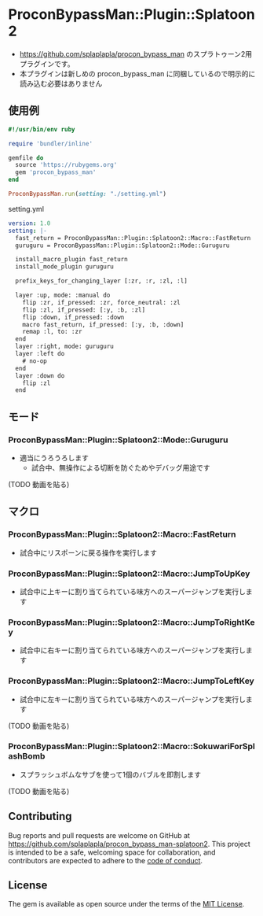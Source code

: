 # ProconBypassMan::Plugin::Splatoon2

* https://github.com/splaplapla/procon_bypass_man のスプラトゥーン2用プラグインです。
* 本プラグインは新しめの procon_bypass_man に同梱しているので明示的に読み込む必要はありません

## 使用例

```ruby
#!/usr/bin/env ruby

require 'bundler/inline'

gemfile do
  source 'https://rubygems.org'
  gem 'procon_bypass_man'
end

ProconBypassMan.run(setting: "./setting.yml")
```

setting.yml

```yaml
version: 1.0
setting: |-
  fast_return = ProconBypassMan::Plugin::Splatoon2::Macro::FastReturn
  guruguru = ProconBypassMan::Plugin::Splatoon2::Mode::Guruguru

  install_macro_plugin fast_return
  install_mode_plugin guruguru

  prefix_keys_for_changing_layer [:zr, :r, :zl, :l]

  layer :up, mode: :manual do
    flip :zr, if_pressed: :zr, force_neutral: :zl
    flip :zl, if_pressed: [:y, :b, :zl]
    flip :down, if_pressed: :down
    macro fast_return, if_pressed: [:y, :b, :down]
    remap :l, to: :zr
  end
  layer :right, mode: guruguru
  layer :left do
    # no-op
  end
  layer :down do
    flip :zl
  end
```

## モード
### ProconBypassMan::Plugin::Splatoon2::Mode::Guruguru
* 適当にうろうろします
  * 試合中、無操作による切断を防ぐためやデバッグ用途です

(TODO 動画を貼る)

## マクロ
### ProconBypassMan::Plugin::Splatoon2::Macro::FastReturn
* 試合中にリスポーンに戻る操作を実行します

### ProconBypassMan::Plugin::Splatoon2::Macro::JumpToUpKey
* 試合中に上キーに割り当てられている味方へのスーパージャンプを実行します

### ProconBypassMan::Plugin::Splatoon2::Macro::JumpToRightKey
* 試合中に右キーに割り当てられている味方へのスーパージャンプを実行します

### ProconBypassMan::Plugin::Splatoon2::Macro::JumpToLeftKey
* 試合中に左キーに割り当てられている味方へのスーパージャンプを実行します

(TODO 動画を貼る)

### ProconBypassMan::Plugin::Splatoon2::Macro::SokuwariForSplashBomb
* スプラッシュボムなサブを使って1個のバブルを即割します

(TODO 動画を貼る)

## Contributing

Bug reports and pull requests are welcome on GitHub at https://github.com/splaplapla/procon_bypass_man-splatoon2. This project is intended to be a safe, welcoming space for collaboration, and contributors are expected to adhere to the [code of conduct](https://github.com/splaplapla/procon_bypass_man-splatoon2/blob/master/CODE_OF_CONDUCT.md).

## License

The gem is available as open source under the terms of the [MIT License](https://opensource.org/licenses/MIT).
